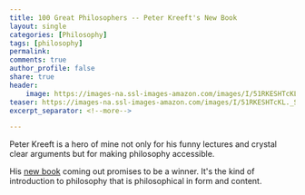 ```yaml
---
title: 100 Great Philosophers -- Peter Kreeft's New Book
layout: single
categories: [Philosophy]
tags: [philosophy]
permalink: 
comments: true
author_profile: false
share: true
header:
    image: https://images-na.ssl-images-amazon.com/images/I/51RKESHTcKL._SX348_BO1,204,203,200_.jpg
teaser: https://images-na.ssl-images-amazon.com/images/I/51RKESHTcKL._SX348_BO1,204,203,200_.jpg
excerpt_separator: <!--more-->

---
```


Peter Kreeft is a hero of mine not only for his funny lectures and crystal clear arguments but for making philosophy accessible. 

His [new book](https://www.amazon.com/Socrates-Children-Ancient-Greatest-Philosophers/dp/1587317834/theofficiapet-20) coming out promises to be a winner. It's the kind of introduction to philosophy that is philosophical in form and content.